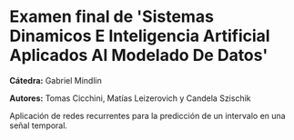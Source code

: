 # Examen final de 'Sistemas Dinamicos E Inteligencia Artificial Aplicados Al Modelado De Datos'

**Cátedra:** Gabriel Mindlin

**Autores:** Tomas Cicchini, Matías Leizerovich y Candela Szischik

Aplicación de redes recurrentes para la predicción de un intervalo en una señal temporal.
